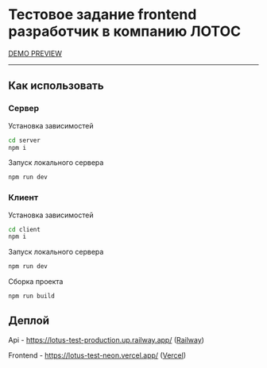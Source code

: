 # Тестовое задание frontend разработчик в компанию ЛОТОС

[DEMO PREVIEW](https://lotus-test-neon.vercel.app/)

---

## Как использовать

### Сервер

Установка зависимостей
```bash
cd server
npm i
```

Запуск локального сервера
```bash
npm run dev
```

### Клиент

Установка зависимостей
```bash
cd client
npm i
```

Запуск локального сервера
```bash
npm run dev
```

Сборка проекта
```bash
npm run build
```

## Деплой
Api - https://lotus-test-production.up.railway.app/ ([Railway](https://railway.app/))

Frontend - https://lotus-test-neon.vercel.app/ ([Vercel](https://vercel.com/))
